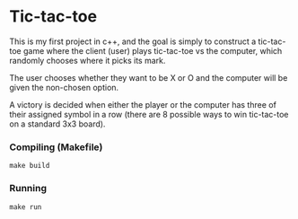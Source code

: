 # Tic-tac-toe
This is my first project in c++, and the goal is simply to construct a tic-tac-toe game where the client (user) plays tic-tac-toe vs the computer, which randomly chooses where it picks its mark.

The user chooses whether they want to be X or O and the computer will be given the non-chosen option. 

A victory is decided when either the player or the computer has three of their assigned symbol in a row (there are 8 possible ways to win tic-tac-toe on a standard 3x3 board).

### Compiling (Makefile)
```make build```

### Running
```make run```
